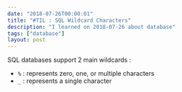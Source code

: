 ```yaml
---
date: "2018-07-26T00:00:01"
title: "#TIL : SQL Wildcard Characters"
description: "I learned on 2018-07-26 about database"
tags: ["database"]
layout: post
---
```



SQL databases support 2 main wildcards :

- `%` : represents zero, one, or multiple characters
- `_` : represents a single character
